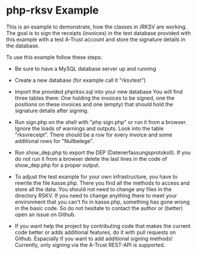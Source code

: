 # php-rksv Example

This is an example to demonstrate, how the classes in /RKSV are working. The goal is to sign the receipts (invoices) in the test database provided with this example with a test A-Trust account and store the signature details in the database.

To use this example follow these steps:

* Be sure to have a MySQL database server up and running

* Create a new database (for example call it "rksvtest")

* Import the provided phprksv.sql into your new database
  You will find three tables there: One holding the invoices to be signed, one the positions on these invoices and one (empty) that should hold the signature details after signing.

* Run sign.php on the shell with "php sign.php" or run it from a browser.
  Ignore the loads of warnings and outputs. Look into the table "rksvreceipt". There should be a row for every invoice and some additional rows for "Nullbelege".

* Run show_dep.php to export the DEP (Datenerfassungsprotokoll). If you do not run it from a browser delete the last lines in the code of show_dep.php for a proper output.

* To adjust the test example for your own infrastructure, you have to rewrite the file kasse.php. There you find all the methods to access and store all the data. You should not need to change any files in the directory RSKV. If you need to change anything there to meet your environment that you can't fix in kasse.php, something has gone wrong in the basic code. So do not hesitate to contact the author or (better) open an issue on Github.

* If you want help the project by contributing code that makes the current code better or adds additional features, do it with pull requests on Github. Espacially if you want to add additional signing methods! Currently, only signing via the A-Trust REST-API is supported.
